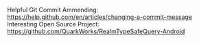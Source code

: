 Helpful Git Commit Ammending: https://help.github.com/en/articles/changing-a-commit-message 
Interesting Open Source Project: https://github.com/QuarkWorks/RealmTypeSafeQuery-Android
